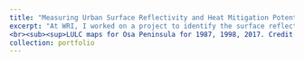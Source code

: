 ```yaml
---
title: "Measuring Urban Surface Reflectivity and Heat Mitigation Potential at High-Resolution with Remote Sensing and Machine Learning"
excerpt: "At WRI, I worked on a project to identify the surface reflectivity of roofs and pavements in urban areas using machine learning. This was an AI for Earth project funded by Microsoft. For this project, we developed our workflow using Python in Azure Cloud environment. We used aerial imagery from National Agriculture Imagery Program (NAIP) and the models were trained on Azure Machine Learning Studio.<br/><img src='/images/albedo_gif.gif'>"
<br><sub><sup>LULC maps for Osa Peninsula for 1987, 1998, 2017. Credit: NASA DEVELOP/Osa Conservation/Google Earth Engine</sup></sub>
collection: portfolio
---
```



